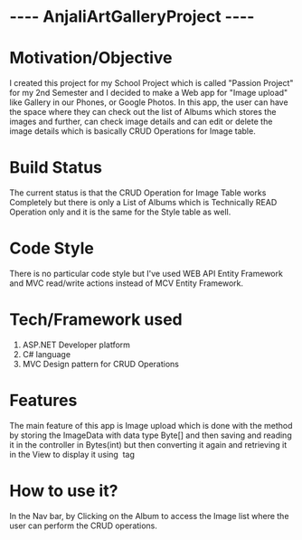 # ---- AnjaliArtGalleryProject ----

# Motivation/Objective 
I created this project for my School Project which is called "Passion Project" for my 2nd Semester and I decided to make a Web app for "Image upload" like Gallery in our Phones, or Google Photos. In this app, the user can have the space where they can check out the list of Albums which stores the images and further, can check image details and can edit or delete the image details which is basically CRUD Operations for Image table.
# Build Status 
The current status is that the CRUD Operation for Image Table works Completely but there is only a List of Albums which is Technically READ Operation only and it is the same for the Style table as well.
# Code Style
There is no particular code style but I've used WEB API Entity Framework and MVC read/write actions instead of MCV Entity Framework. 
# Tech/Framework used
1. ASP.NET Developer platform
2. C# language
3. MVC Design pattern for CRUD Operations
# Features
The main feature of this app is Image upload which is done with the method by storing the ImageData with data type Byte[] and then saving and reading it in the controller in Bytes(int) but then converting it again and retrieving it in the View to display it using <img src> tag
# How to use it? 
In the Nav bar, by Clicking on the Album to access the Image list where the user can perform the CRUD operations.


